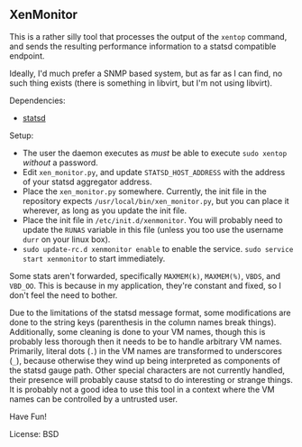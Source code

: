 ## XenMonitor

This is a rather silly tool that processes the output of the `xentop` command, 
and sends the resulting performance information to a statsd compatible endpoint.

Ideally, I'd much prefer a SNMP based system, but as far as I can find, no
such thing exists (there is something in libvirt, but I'm not using libvirt).

Dependencies:

 - [statsd]

Setup:

- The user the daemon executes as *must* be able to execute `sudo xentop`
	 *without* a password. 
- Edit `xen_monitor.py`, and update `STATSD_HOST_ADDRESS` with the address
	 of your statsd aggregator address.
- Place the `xen_monitor.py` somewhere. Currently, the init file in the
	 repository expects `/usr/local/bin/xen_monitor.py`, but you can place it
	 wherever, as long as you update the init file.
- Place the init file in `/etc/init.d/xenmonitor`. You will probably need
	 to update the `RUNAS` variable in this file (unless you too use the username
	 `durr` on your linux box).
- `sudo update-rc.d xenmonitor enable` to enable the service. `sudo service 
	 start xenmonitor` to start immediately.

Some stats aren't forwarded, specifically `MAXMEM(k)`, `MAXMEM(%)`, `VBDS`, and 
`VBD_OO`. This is because in my application, they're constant and fixed, so I 
don't feel the need to bother. 

Due to the limitations of the statsd message format, some modifications are done to the 
string keys (parenthesis in the column names break things). Additionally, some cleaning
is done to your VM names, though this is probably less thorough then it needs to be to 
handle arbitrary VM names. Primarily, literal dots (`.`) in the VM names are transformed to
underscores (`_`), because otherwise they wind up being interpreted as components of the
statsd gauge path. Other special characters are not currently handled, their presence
will probably cause statsd to do interesting or strange things. It is probably not
a good idea to use this tool in a context where the VM names can be controlled by a
untrusted user.

Have Fun!

License: BSD

[statsd]: https://pypi.python.org/pypi/statsd/
